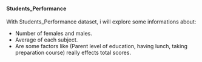 #### Students_Performance
With Students_Performance dataset, i will explore some informations about:
 * Number of females and males.
 * Average of each subject.
 * Are some factors like (Parent level of education, having lunch, taking preparation course) really effects total scores.
